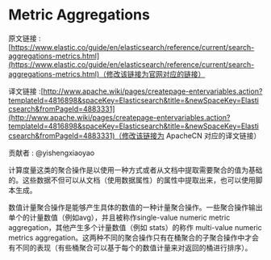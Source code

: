 # Metric Aggregations

原文链接 : [https://www.elastic.co/guide/en/elasticsearch/reference/current/search-aggregations-metrics.html](https://www.elastic.co/guide/en/elasticsearch/reference/current/search-aggregations-metrics.html)（修改该链接为官网对应的链接）

译文链接 :[http://www.apache.wiki/pages/createpage-entervariables.action?templateId=4816898&spaceKey=Elasticsearch&title=&newSpaceKey=Elasticsearch&fromPageId=4883331](http://www.apache.wiki/pages/createpage-entervariables.action?templateId=4816898&spaceKey=Elasticsearch&title=&newSpaceKey=Elasticsearch&fromPageId=4883331)（修改该链接为 ApacheCN 对应的译文链接）

贡献者 : @yishengxiaoyao

计算度量这类的聚合操作是以使用一种方式或者从文档中提取需要聚合的值为基础的。这些数据不但可以从文档（使用数据属性）的属性中提取出来，也可以使用脚本生成。

数值计量聚合操作是能够产生具体的数值的一种计量聚合操作。一些聚合操作输出单个的计量数值（例如avg），并且被称作single-value numeric metric aggregation，其他产生多个计量数值（例如 stats）的称作 multi-value numeric metrics aggregation。这两种不同的聚合操作只有在桶聚合的子聚合操作中才会有不同的表现（有些桶聚合可以基于每个的数值计量来对返回的桶进行排序）。